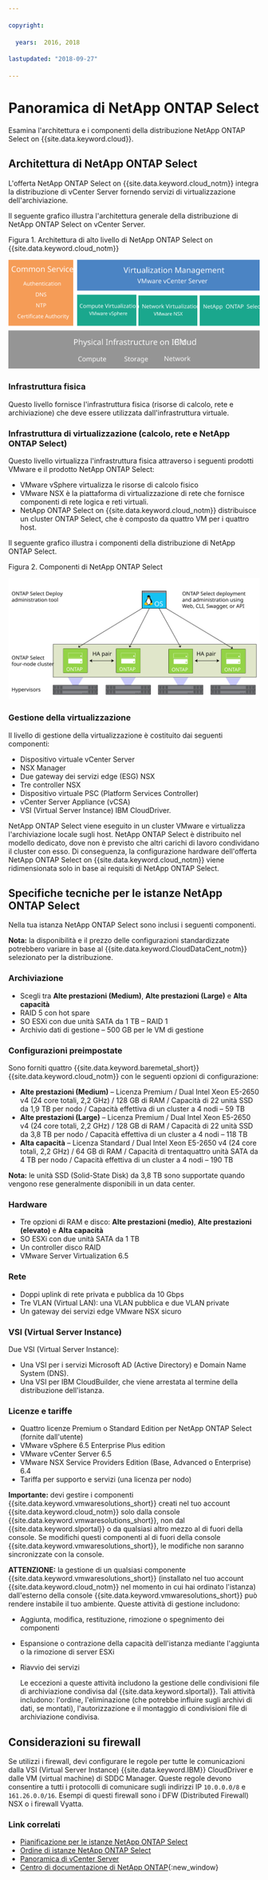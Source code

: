 ```yaml
---

copyright:

  years:  2016, 2018

lastupdated: "2018-09-27"

---
```


# Panoramica di NetApp ONTAP Select

Esamina l'architettura e i componenti della distribuzione NetApp ONTAP Select on {{site.data.keyword.cloud}}.

## Architettura di NetApp ONTAP Select

L'offerta NetApp ONTAP Select on {{site.data.keyword.cloud_notm}} integra la distribuzione di vCenter Server fornendo servizi di virtualizzazione dell'archiviazione.

Il seguente grafico illustra l'architettura generale della distribuzione di NetApp ONTAP Select on vCenter Server.

Figura 1. Architettura di alto livello di NetApp ONTAP Select on {{site.data.keyword.cloud_notm}}

![Architettura di NetApp ONTAP Select](np_architecture.svg "Architettura di alto livello di NetApp ONTAP Select on IBM Cloud")

### Infrastruttura fisica

Questo livello fornisce l'infrastruttura fisica (risorse di calcolo, rete e archiviazione) che deve essere utilizzata dall'infrastruttura virtuale.

### Infrastruttura di virtualizzazione (calcolo, rete e NetApp ONTAP Select)

Questo livello virtualizza l'infrastruttura fisica attraverso i seguenti prodotti VMware e il prodotto NetApp ONTAP Select:
* VMware vSphere virtualizza le risorse di calcolo fisico
* VMware NSX è la piattaforma di virtualizzazione di rete che fornisce componenti di rete logica e reti virtuali.
* NetApp ONTAP Select on {{site.data.keyword.cloud_notm}} distribuisce un cluster ONTAP Select, che è composto da quattro VM per i quattro host.

Il seguente grafico illustra i componenti della distribuzione di NetApp ONTAP Select.

Figura 2. Componenti di NetApp ONTAP Select

![Componenti di NetApp ONTAP Select](np_netappcomponents.svg "Componenti di NetApp ONTAP Select")

### Gestione della virtualizzazione

Il livello di gestione della virtualizzazione è costituito dai seguenti componenti:

* Dispositivo virtuale vCenter Server
* NSX Manager
* Due gateway dei servizi edge (ESG) NSX
* Tre controller NSX
* Dispositivo virtuale PSC (Platform Services Controller)
* vCenter Server Appliance (vCSA)
* VSI (Virtual Server Instance) IBM CloudDriver.

NetApp ONTAP Select viene eseguito in un cluster VMware e virtualizza l'archiviazione locale sugli host. NetApp ONTAP Select è distribuito nel modello dedicato, dove non è previsto che altri carichi di lavoro condividano il cluster con esso. Di conseguenza, la configurazione hardware dell'offerta NetApp ONTAP Select on {{site.data.keyword.cloud_notm}} viene ridimensionata solo in base ai requisiti di NetApp ONTAP Select.

## Specifiche tecniche per le istanze NetApp ONTAP Select

Nella tua istanza NetApp ONTAP Select sono inclusi i seguenti componenti.

**Nota:** la disponibilità e il prezzo delle configurazioni standardizzate potrebbero variare in base al {{site.data.keyword.CloudDataCent_notm}} selezionato per la distribuzione.

### Archiviazione

* Scegli tra **Alte prestazioni (Medium)**, **Alte prestazioni (Large)** e **Alta capacità**
* RAID 5 con hot spare
* SO ESXi con due unità SATA da 1 TB – RAID 1
* Archivio dati di gestione – 500 GB per le VM di gestione

### Configurazioni preimpostate

Sono forniti quattro {{site.data.keyword.baremetal_short}} {{site.data.keyword.cloud_notm}} con le seguenti opzioni di configurazione:
* **Alte prestazioni (Medium)** – Licenza Premium / Dual Intel Xeon E5-2650 v4 (24 core totali, 2,2 GHz) / 128 GB di RAM / Capacità di 22 unità SSD da 1,9 TB per nodo / Capacità effettiva di un cluster a 4 nodi – 59 TB
* **Alte prestazioni (Large)** – Licenza Premium / Dual Intel Xeon E5-2650 v4 (24 core totali, 2,2 GHz) / 128 GB di RAM / Capacità di 22 unità SSD da 3,8 TB per nodo / Capacità effettiva di un cluster a 4 nodi – 118 TB
* **Alta capacità** – Licenza Standard / Dual Intel Xeon E5-2650 v4 (24 core totali, 2,2 GHz) / 64 GB di RAM / Capacità di trentaquattro unità SATA da 4 TB per nodo / Capacità effettiva di un cluster a 4 nodi – 190 TB

**Nota:** le unità SSD (Solid-State Disk) da 3,8 TB sono supportate quando vengono rese generalmente disponibili in un data center.

### Hardware

* Tre opzioni di RAM e disco: **Alte prestazioni (medio)**, **Alte prestazioni (elevato)** e **Alta capacità**
* SO ESXi con due unità SATA da 1 TB
* Un controller disco RAID
* VMware Server Virtualization 6.5

### Rete

* Doppi uplink di rete privata e pubblica da 10 Gbps
* Tre VLAN (Virtual LAN): una VLAN pubblica e due VLAN private
* Un gateway dei servizi edge VMware NSX sicuro

### VSI (Virtual Server Instance)

Due VSI (Virtual Server Instance):
* Una VSI per i servizi Microsoft AD (Active Directory) e Domain Name System (DNS).
* Una VSI per IBM CloudBuilder, che viene arrestata al termine della distribuzione dell'istanza.

### Licenze e tariffe

*  Quattro licenze Premium o Standard Edition per NetApp ONTAP Select (fornite dall'utente)
*  VMware vSphere 6.5 Enterprise Plus edition
*  VMware vCenter Server 6.5
*  VMware NSX Service Providers Edition (Base, Advanced o Enterprise) 6.4
*  Tariffa per supporto e servizi (una licenza per nodo)

**Importante:** devi gestire i componenti {{site.data.keyword.vmwaresolutions_short}} creati nel tuo account {{site.data.keyword.cloud_notm}} solo dalla console {{site.data.keyword.vmwaresolutions_short}}, non dal {{site.data.keyword.slportal}} o da qualsiasi altro mezzo al di fuori della console. Se modifichi questi componenti al di fuori della console {{site.data.keyword.vmwaresolutions_short}}, le modifiche non saranno sincronizzate con la console.

**ATTENZIONE:** la gestione di un qualsiasi componente {{site.data.keyword.vmwaresolutions_short}} (installato nel tuo account {{site.data.keyword.cloud_notm}} nel momento in cui hai ordinato l'istanza) dall'esterno della console {{site.data.keyword.vmwaresolutions_short}} può rendere instabile il tuo ambiente. Queste attività di gestione includono:
*  Aggiunta, modifica, restituzione, rimozione o spegnimento dei componenti
*  Espansione o contrazione della capacità dell'istanza mediante l'aggiunta o la rimozione di server ESXi
*  Riavvio dei servizi

   Le eccezioni a queste attività includono la gestione delle condivisioni file di archiviazione condivisa dal {{site.data.keyword.slportal}}. Tali attività includono: l'ordine, l'eliminazione (che potrebbe influire sugli archivi di dati, se montati), l'autorizzazione e il montaggio di condivisioni file di archiviazione condivisa.

## Considerazioni su firewall

Se utilizzi i firewall, devi configurare le regole per tutte le comunicazioni dalla VSI (Virtual Server Instance) {{site.data.keyword.IBM}} CloudDriver e dalle VM (virtual machine) di SDDC Manager. Queste regole devono consentire a tutti i protocolli di comunicare sugli indirizzi IP `10.0.0.0/8` e `161.26.0.0/16`. Esempi di questi firewall sono i DFW (Distributed Firewall) NSX o i firewall Vyatta.

### Link correlati

* [Pianificazione per le istanze NetApp ONTAP Select](np_planning.html)
* [Ordine di istanze NetApp ONTAP Select](np_orderinginstances.html)
* [Panoramica di vCenter Server](../vcenter/vc_vcenterserveroverview.html)
* [Centro di documentazione di NetApp ONTAP](http://docs.netapp.com/ontap-9/index.jsp?topic=%2Fcom.netapp.doc.exp-clus-peer%2Fhome.html){:new_window}
